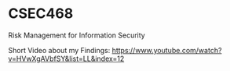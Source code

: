 # CSEC468
Risk Management for Information Security

Short Video about my Findings:
https://www.youtube.com/watch?v=HVwXgAVbfSY&list=LL&index=12
